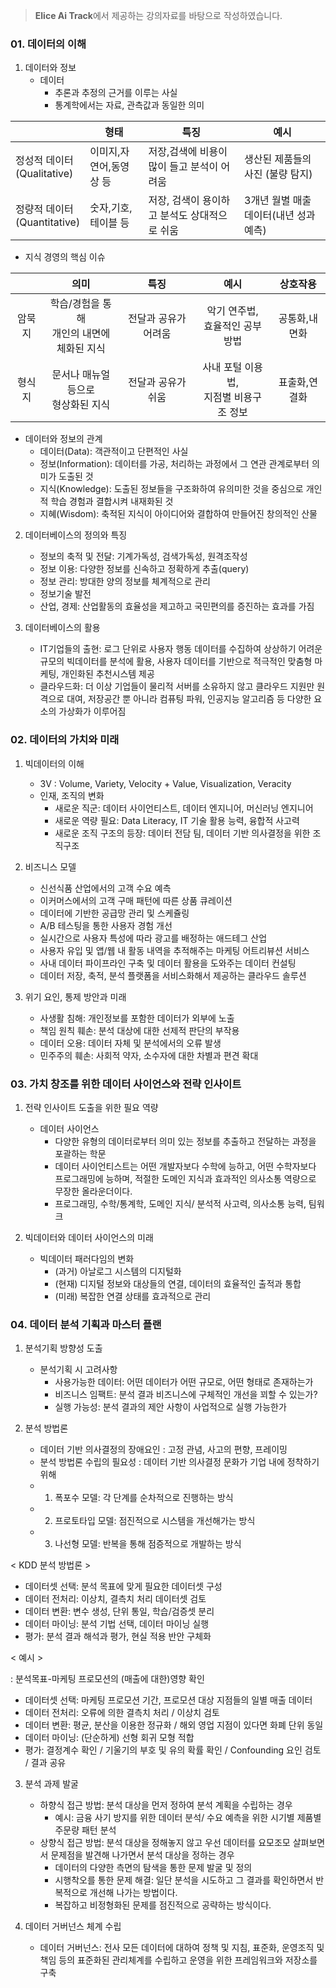 > **Elice  Ai Track**에서 제공하는 강의자료를 바탕으로 작성하였습니다.  

### 01. 데이터의 이해

1. 데이터와 정보
    * 데이터
        * 추론과 추정의 근거를 이루는 사실
        * 통계학에서는 자료, 관측값과 동일한 의미
    
|   |형태|특징|예시|
|---|---|---|---|
|정성적 데이터<br>(Qualitative)|이미지,자연어,동영상 등|저장,검색에 비용이 많이 들고 분석이 어려움|생산된 제품들의 사진 (불량 탐지)|
|정량적 데이터<br>(Quantitative)|숫자,기호,테이블 등|저장, 검색이 용이하고 분석도 상대적으로 쉬움|3개년 월별 매출 데이터(내년 성과 예측)|

   * 지식 경영의 핵심 이슈
   
|   |의미|특징|예시|상호작용|  
|:---:|:---:|:---:|:---:|:---:|
|암묵지|학습/경험을 통해<br>개인의 내면에<br>체화된 지식|전달과 공유가 어려움|악기 연주법,<br>효율적인 공부 방법|공통화,내면화|
|형식지|문서나 매뉴얼 등으로<br>형상화된 지식|전달과 공유가 쉬움|사내 포털 이용법,<br>지점별 비용구조 정보|표출화,연결화|

* 데이터와 정보의 관계
    * 데이터(Data): 객관적이고 단편적인 사실
    * 정보(Information): 데이터를 가공, 처리하는 과정에서 그 연관 관계로부터 의미가 도출된 것
    * 지식(Knowledge): 도출된 정보들을 구조화하여 유의미한 것을 중심으로 개인적 학습 경험과 결합시켜 내재화된 것
    * 지혜(Wisdom): 축적된 지식이 아이디어와 결합하여 만들어진 창의적인 산물
    
2. 데이터베이스의 정의와 특징
    * 정보의 축적 및 전달: 기계가독성, 검색가독성, 원격조작성
    * 정보 이용: 다양한 정보를 신속하고 정확하게 추출(query)
    * 정보 관리: 방대한 양의 정보를 체계적으로 관리
    * 정보기술 발전
    * 산업, 경제: 산업활동의 효율성을 제고하고 국민편의를 증진하는 효과를 가짐
    
3. 데이터베이스의 활용
    * IT기업들의 출현: 로그 단위로 사용자 행동 데이터를 수집하여 상상하기 어려운 규모의 빅데이터를 분석에 활용, 사용자 데이터를 기반으로 적극적인 맞춤형 마케팅, 개인화된 추천시스템 제공
    * 클라우드화: 더 이상 기업들이 물리적 서버를 소유하지 않고 클라우드 지원만 원격으로 대여, 저장공간 뿐 아니라 컴퓨팅 파워, 인공지능 알고리즘 등 다양한 요소의 가상화가 이루어짐
    

### 02. 데이터의 가치와 미래

1. 빅데이터의 이해
    * 3V : Volume, Variety, Velocity + Value, Visualization, Veracity
    * 인재, 조직의 변화
        * 새로운 직군: 데이터 사이언티스트, 데이터 엔지니어, 머신러닝 엔지니어
        * 새로운 역량 필요: Data Literacy, IT  기술 활용 능력, 융합적 사고력
        * 새로운 조직 구조의 등장: 데이터 전담 팀, 데이터 기반 의사결정을 위한 조직구조

2. 비즈니스 모델
    * 신선식품 산업에서의 고객 수요 예측
    * 이커머스에서의 고객 구매 패턴에 따른 상품 큐레이션
    * 데이터에 기반한 공급망 관리 및 스케쥴링
    * A/B 테스팅을 통한 사용자 경험 개선
    * 실시간으로 사용자 특성에 따라 광고를 배정하는 애드테그 산업
    * 사용자 유입 및 앱/웹 내 활동 내역을 추적해주는 마케팅 어트리뷰션 서비스
    * 사내 데이터 파이프라인 구축 및 데이터 활용을 도와주는 데이터 컨설팅
    * 데이터 저장, 축적, 분석 플랫폼을 서비스화해서 제공하는 클라우드 솔루션
    
3. 위기 요인, 통제 방안과 미래
    * 사생활 침해: 개인정보를 포함한 데이터가 외부에 노출
    * 책임 원칙 훼손: 분석 대상에 대한 선제적 판단의 부작용
    * 데이터 오용: 데이터 자체 및 분석에서의 오류 발생
    * 민주주의 훼손: 사회적 약자, 소수자에 대한 차별과 편견 확대

### 03. 가치 창조를 위한 데이터 사이언스와 전략 인사이트

1. 전략 인사이트 도출을 위한 필요 역량
    * 데이터 사이언스
        * 다양한 유형의 데이터로부터 의미 있는 정보를 추출하고 전달하는 과정을 포괄하는 학문
        * 데이터 사이언티스트는 어떤 개발자보다 수학에 능하고, 어떤 수학자보다 프로그래밍에 능하며, 적절한 도메인 지식과 효과적인 의사소통 역량으로 무장한 올라운더이다.
        * 프로그래밍, 수학/통계학, 도메인 지식/ 분석적 사고력, 의사소통 능력, 팀워크
        
2. 빅데이터와 데이터 사이언스의 미래
    * 빅데이터 패러다임의 변화
        * (과거) 아날로그 시스템의 디지털화
        * (현재) 디지털 정보와 대상들의 연결, 데이터의 효율적인 출적과 통합
        * (미래) 복잡한 연결 상태를 효과적으로 관리

### 04. 데이터 분석 기획과 마스터 플랜

1. 분석기획 방향성 도출
    * 분석기획 시 고려사항
        * 사용가능한 데이터: 어떤 데이터가 어떤 규모로, 어떤 형태로 존재하는가
        * 비즈니스 임팩트: 분석 결과 비즈니스에 구체적인 개선을 꾀할 수 있는가?
        * 실행 가능성: 분석 결과의 제안 사항이 사업적으로 실행 가능한가
        
2. 분석 방법론
    * 데이터 기반 의사결정의 장애요인
        : 고정 관념, 사고의 편향, 프레이밍
    * 분석 방법론 수립의 필요성
         : 데이터 기반 의사결정 문화가 기업 내에 정착하기 위해
    * 1) 폭포수 모델: 각 단계를 순차적으로 진행하는 방식
    * 2) 프로토타입 모델: 점진적으로 시스템을 개선해가는 방식
    * 3) 나선형 모델: 반복을 통해 점증적으로 개발하는 방식
    
< KDD 분석 방법론 >

* 데이터셋 선택: 분석 목표에 맞게 필요한 데이터셋 구성
* 데이터 전처리: 이상치, 결측치 처리 데이터셋 검토
* 데이터 변환: 변수 생성, 단위 통일, 학습/검증셋 분리
* 데이터 마이닝: 분석 기법 선택, 데이터 마이닝 실행
* 평가: 분석 결과 해석과 평가, 현실 적용 반안 구체화

< 예시 >

: 분석목표-마케팅 프로모션의 (매출에 대한)영향 확인
* 데이터셋 선택: 마케팅 프로모션 기간, 프로모션 대상 지점들의 일별 매출 데이터
* 데이터 전처리: 오류에 의한 결측치 처리 / 이상치 검토
* 데이터 변환: 평균, 분산을 이용한 정규화 / 해외 영업 지점이 있다면 화폐 단위 동일
* 데이터 마이닝: (단순하게) 선형 회귀 모형 적합
* 평가: 결정계수 확인 / 기울기의 부호 및 유의 확률 확인 / Confounding 요인 검토 / 결과 공유

3. 분석 과제 발굴
    * 하향식 접근 방법: 분석 대상을 먼저 정하여 분석 계획을 수립하는 경우
        * 예시: 금융 사기 방지를 위한 데이터 분석/ 수요 예측을 위한 시기별 제품별 주문량 패턴 분석
    * 상향식 접근 방법: 분석 대상을 정해놓지 않고 우선 데이터를 요모조모 살펴보면서 문제점을 발견해 나가면서 분석 대상을 정하는 경우
        * 데이터의 다양한 측면의 탐색을 통한 문제 발굴 및 정의
        * 시행착오를 통한 문제 해결: 일단 분석을 시도하고 그 결과를 확인하면서 반복적으로 개선해 나가는 방법이다.
        * 복잡하고 비정형화된 문제를 점진적으로 공략하는 방식이다.

4. 데이터 거버넌스 체계 수립
    * 데이터 거버넌스: 전사 모든 데이터에 대하여 정책 및 지침, 표준화, 운영조직 및 책임 등의 표준화된 관리체계를 수립하고 운영을 위한 프레임워크와 저장소를 구축
